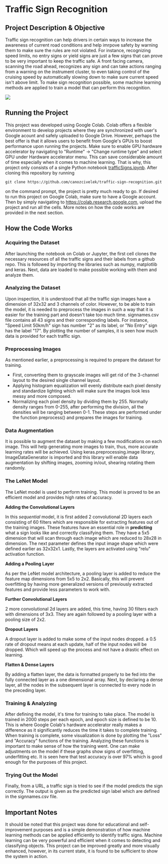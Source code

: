 # Traffic Sign Recognition

## Project Description & Objective
Traffic sign recognition can help drivers in certain ways to increase the awareness of current road conditions and help imrpove safety 
by warning them to make sure the rules are not violated. For instance, recognizing speed limits, no entry signs or yield signs are 
just a few signs that can prove to be very important to keep the traffic safe. A front facing camera, scanning the road ahead, recognizes 
any sign and can take actions ranging from a warning on the instrument cluster, to even taking control of the cruising speed by 
automatically slowing down to make sure current speed isn't above limit. To make sign recognition possible, some machine learning methods 
are applied to train a model that can perform this recognition.

![](https://imgur.com/7m8id4n.gif)

## Running the Project
This project was developed using Google Colab. Colab offers a flexible environment to develop projects where they are synchronized 
with user's Google acount and safely uploaded to Google Drive. However, perhaps the best offer is that it allows users to benefit from 
Google's GPUs to boost performance upon running the projects. Make sure to enable GPU hardware accelerator by navigating to "Runtime" -> "Change runtime type" and select GPU under Hardware accelerator menu. This can save considerable amount of time especially when it comes to machine learning. That is why, this project only consists of a single Python notebook [trafficSigns.ipynb](trafficSigns.ipynb). After 
cloning this repository by running
```
git clone https://github.com/canozcivelek/traffic-sign-recognition.git
```
on the command prompt, the project is pretty much ready to go. If desired to run this project on Google Colab, make sure to have a Google account. Then by simply navigating to https://colab.research.google.com, upload the project and run all the cells. More notes on  how the code works are provided in the next section.

## How the Code Works
### Acquiring the Dataset
After launching the notebook on Colab or Jupyter, the first cell clones the necessary resources of all the traffic signs and their labels from a github repo. This is followed by importing the libraries such as numpy, matplotlib and keras. Next, data are loaded to make possible working with them and analyze them. 

### Analyzing the Dataset
Upon inspection, it is understood that all the traffic sign images have a dimension of 32x32 and 3 channels of color. However, to be able to train the model, it is needed to preprocess the images in such a way that it is easier for the training part and doesn't take too much time. signnames.csv file contains all 43 signs and their corresponding labels. For instance, "Speed Limit 50km/h" sign has number "2" as its label, or "No Entry" sign has the label "17". By plotting the number of samples, it is seen how much data is provided for each traffic sign.

### Preprocessing Images
As mentioned earlier, a preprocessing is required to prepare the dataset for training. 
* First, converting them to grayscale images will get rid of the 3-channel layout to the desired single channel layout. 
* Applying histogram equalization will evenly distribute each pixel density and standardize lighting which will make sure the images look less messy and more composed.
* Normalizing each pixel density by dividing them by 255. Normally density ranges from 0-255, after performing the division, all the densities will be ranging between 0-1.
These steps are performed under the function preprocess() and prepares the images for training.

### Data Augmentation
It is possible to augment the dataset by making a few modifications on each image. This will help generating more images to train, thus, more accurate learning rates will be achieved. Using keras.preprocessing.image library, ImageDataGenerator is imported and this library will enable data augmentation by shifting images, zooming in/out, shearing rotating them randomly.

### The LeNet Model
The LeNet model is used to perform training. This model is proved to be an efficient model and provides high rates of accuracy.

**Adding the Convolutional Layers**

In this _sequential_ model, it is first added 2 convolutional 2D layers each consisting of 60 filters which are responsible for extracting features out of the training images. These features have an essential role in **predicting** what a sign looks like and correctly classifying them. They have a 5x5 dimension that will scan through each image which are reduced to 28x28 in dimension. The next parameter defines the input image shape which were defined earlier as 32x32x1. Lastly, the layers are activated using "relu" activation function. 

**Adding a Pooling Layer**

As per the LeNet model architecture, a pooling layer is added to reduce the feature map dimensions from 5x5 to 2x2. Basically, this will prevent overfitting by having more generalized versions of previously extracted features and provide less parameters to work with.

**Further Convolutional Layers**

2 more convolutional 2d layers are added, this time, having 30 filters each with dimensions of 3x3. They are again followed by a pooling layer with a pooling size of 2x2.

**Dropout Layers**

A dropout layer is added to make some of the input nodes dropped. a 0.5 rate of dropout means at each update, half of the input nodes will be dropped. Which will speed up the process and not have a drastic effect on learning.

**Flatten & Dense Layers**

By adding a flatten layer, the data is formatted properly to be fed into the fully connected layer as a one dimensional array. Next, by declaring a dense layer, all the nodes in the subsequent layer is connected to every node in the preceding layer.

### Training & Analyzing
After defining the model, it's time for training to take place. The model is trained in 2000 steps per each epoch, and epoch size is defined to be 10. This is where Google Colab's hardware accelerator really makes a difference as it significantly reduces the time it takes to complete training. When training is complete, some visualization is done by plotting the "Loss" and "Accuracy" functions of the training. Analyzing these functions is important to make sense of how the training went. One can make adjustments on the model if these graphs show signs of overfitting, underfitting etc. It is seen here that test accuracy is over 97% which is good enough for the purposes of this project.

### Trying Out the Model
Finally, from a URL, a traffic sign is tried to see if the model predicts the sign correctly. The output is given as the predicted sign label which are defined in the signnames.csv file.

## Important Notes
It should be noted that this project was done for educational and self-improvement purposes and is a simple demonstration of how machine learning methods can be applied efficiently to identify traffic signs. Machine learning can be very powerful and efficient when it comes to detecting and classifying objects. This project can be improved greatly and more visually enhanced, however, in its current state, it is found to be sufficient to show the system in action.








































